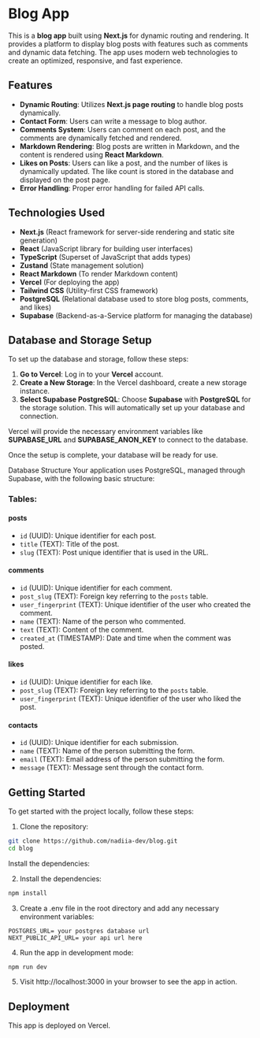 # Blog App

This is a **blog app** built using **Next.js** for dynamic routing and rendering. It provides a platform to display blog posts with features such as comments and dynamic data fetching. The app uses modern web technologies to create an optimized, responsive, and fast experience.

## Features

- **Dynamic Routing**: Utilizes **Next.js page routing** to handle blog posts dynamically.
- **Contact Form**: Users can write a message to blog author.
- **Comments System**: Users can comment on each post, and the comments are dynamically fetched and rendered.
- **Markdown Rendering**: Blog posts are written in Markdown, and the content is rendered using **React Markdown**.
- **Likes on Posts**: Users can like a post, and the number of likes is dynamically updated. The like count is stored in the database and displayed on the post page.
- **Error Handling**: Proper error handling for failed API calls.

## Technologies Used

- **Next.js** (React framework for server-side rendering and static site generation)
- **React** (JavaScript library for building user interfaces)
- **TypeScript** (Superset of JavaScript that adds types)
- **Zustand** (State management solution)
- **React Markdown** (To render Markdown content)
- **Vercel** (For deploying the app)
- **Tailwind CSS** (Utility-first CSS framework)
- **PostgreSQL** (Relational database used to store blog posts, comments, and likes)
- **Supabase** (Backend-as-a-Service platform for managing the database)

## Database and Storage Setup

To set up the database and storage, follow these steps:

1. **Go to Vercel**: Log in to your **Vercel** account.
2. **Create a New Storage**: In the Vercel dashboard, create a new storage instance.
3. **Select Supabase PostgreSQL**: Choose **Supabase** with **PostgreSQL** for the storage solution. This will automatically set up your database and connection.

Vercel will provide the necessary environment variables like **SUPABASE_URL** and **SUPABASE_ANON_KEY** to connect to the database.

Once the setup is complete, your database will be ready for use.

Database Structure
Your application uses PostgreSQL, managed through Supabase, with the following basic structure:

### Tables:

#### posts

- `id` (UUID): Unique identifier for each post.
- `title` (TEXT): Title of the post.
- `slug` (TEXT): Post unique identifier that is used in the URL.

#### comments

- `id` (UUID): Unique identifier for each comment.
- `post_slug` (TEXT): Foreign key referring to the `posts` table.
- `user_fingerprint` (TEXT): Unique identifier of the user who created the comment.
- `name` (TEXT): Name of the person who commented.
- `text` (TEXT): Content of the comment.
- `created_at` (TIMESTAMP): Date and time when the comment was posted.

#### likes

- `id` (UUID): Unique identifier for each like.
- `post_slug` (TEXT): Foreign key referring to the `posts` table.
- `user_fingerprint` (TEXT): Unique identifier of the user who liked the post.

#### contacts

- `id` (UUID): Unique identifier for each submission.
- `name` (TEXT): Name of the person submitting the form.
- `email` (TEXT): Email address of the person submitting the form.
- `message` (TEXT): Message sent through the contact form.

## Getting Started

To get started with the project locally, follow these steps:

1. Clone the repository:

```bash
git clone https://github.com/nadiia-dev/blog.git
cd blog
```

Install the dependencies:

2. Install the dependencies:

```bash
npm install
```

3. Create a .env file in the root directory and add any necessary environment variables:

```env
POSTGRES_URL= your postgres database url
NEXT_PUBLIC_API_URL= your api url here
```

4. Run the app in development mode:

```bash
npm run dev
```

5. Visit http://localhost:3000 in your browser to see the app in action.

## Deployment

This app is deployed on Vercel.
